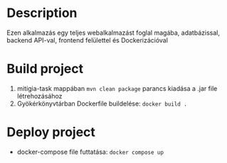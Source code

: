 # Description 
Ezen alkalmazás egy teljes webalkalmazást foglal magába, adatbázissal, backend API-val, frontend felülettel és Dockerizációval 

# Build project
1. mitigia-task mappában ```mvn clean package``` parancs kiadása a .jar file létrehozásához
2. Gyökérkönyvtárban Dockerfile buildelése: ```docker build .```

# Deploy project
- docker-compose file futtatása: ```docker compose up```